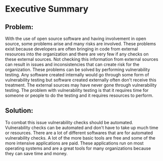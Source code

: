 # Executive Summary

## Problem:

With the use of open source software and having involvement in open source, some problems arise and many risks are involved. These problems exist because developers are often bringing in code from external resources into the organization and there are very few if any checks on these external sources. Not checking this information from external sources can result in issues and inconsistencies that can create risk for the organization. These problems can be solved by performing vulnerability testing. Any software created internally would go through some form of vulnerability testing but software created externally often don't receive this treatment. The external sources may have never gone through vulnerability testing. The problem with vulnerability testing is that it requires time for someone or people to do the testing and it requires resources to perform.   


## Solution: 

To combat this issue vulnerability checks should be automated. Vulnerability checks can be automated and don't have to take up much time or resources. There are a lot of different softwares that are for automated vulnerability checks. A lot of the more basic tools are free and some of the more intensive applications are paid. These applications run on most operating systems and are a great tools for many organizations because they can save time and money.
